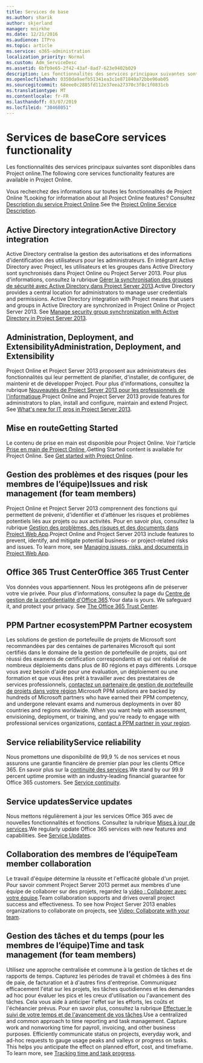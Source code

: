 ```yaml
---
title: Services de base
ms.author: sharik
author: skjerland
manager: mnirkhe
ms.date: 12/21/2016
ms.audience: ITPro
ms.topic: article
ms.service: o365-administration
localization_priority: Normal
ms.custom: Adm_ServiceDesc
ms.assetid: 6bfb9e65-2f42-43af-8ad7-623e9402b029
description: Les fonctionnalités des services principaux suivantes sont disponibles dans Project online.
ms.openlocfilehash: 0350da9aefb51341ea3c1e871840a72bbe96ab05
ms.sourcegitcommit: 68eee0c2885fd112e37eea27370c3f8c1f0831cb
ms.translationtype: MT
ms.contentlocale: fr-FR
ms.lasthandoff: 03/07/2019
ms.locfileid: "30468051"
---
```

# <a name="core-services-functionality"></a><span data-ttu-id="22b14-103">Services de base</span><span class="sxs-lookup"><span data-stu-id="22b14-103">Core services functionality</span></span>

<span data-ttu-id="22b14-104">Les fonctionnalités des services principaux suivantes sont disponibles dans Project online.</span><span class="sxs-lookup"><span data-stu-id="22b14-104">The following core services functionality features are available in Project Online.</span></span>
  
<span data-ttu-id="22b14-105">Vous recherchez des informations sur toutes les fonctionnalités de Project Online ?</span><span class="sxs-lookup"><span data-stu-id="22b14-105">Looking for information about all Project Online features?</span></span> <span data-ttu-id="22b14-106">Consultez [Description du service Project Online](project-online-service-description.md).</span><span class="sxs-lookup"><span data-stu-id="22b14-106">See the [Project Online Service Description](project-online-service-description.md).</span></span>
  
## <a name="active-directory-integration"></a><span data-ttu-id="22b14-107">Active Directory integration</span><span class="sxs-lookup"><span data-stu-id="22b14-107">Active Directory integration</span></span>
<span data-ttu-id="22b14-108"><a name="bkmk_AD_Integration"> </a></span><span class="sxs-lookup"><span data-stu-id="22b14-108"></span></span>

<span data-ttu-id="22b14-p102">Active Directory centralise la gestion des autorisations et des informations d'identification des utilisateurs pour les administrateurs. En intégrant Active Directory avec Project, les utilisateurs et les groupes dans Active Directory sont synchronisés dans Project Online ou Project Server 2013. Pour plus d'informations, consultez la rubrique [Gérer la synchronisation des groupes de sécurité avec Active Directory dans Project Server 2013](https://go.microsoft.com/fwlink/p/?LinkId=402631).</span><span class="sxs-lookup"><span data-stu-id="22b14-p102">Active Directory provides a central location for administrators to manage user credentials and permissions. Active Directory integration with Project means that users and groups in Active Directory are synchronized in Project Online or Project Server 2013. See [Manage security group synchronization with Active Directory in Project Server 2013](https://go.microsoft.com/fwlink/p/?LinkId=402631).</span></span>
  
## <a name="administration-deployment-and-extensibility"></a><span data-ttu-id="22b14-112">Administration, Deployment, and Extensibility</span><span class="sxs-lookup"><span data-stu-id="22b14-112">Administration, Deployment, and Extensibility</span></span>
<span data-ttu-id="22b14-113"><a name="bkmk_AdministrationDeploymentExtensibility"> </a></span><span class="sxs-lookup"><span data-stu-id="22b14-113"></span></span>

<span data-ttu-id="22b14-p103">Project Online et Project Server 2013 proposent aux administrateurs des fonctionnalités qui leur permettent de planifier, d'installer, de configurer, de maintenir et de développer Project. Pour plus d'informations, consultez la rubrique [Nouveautés de Project Server 2013 pour les professionnels de l'informatique](https://go.microsoft.com/fwlink/p/?LinkId=272017).</span><span class="sxs-lookup"><span data-stu-id="22b14-p103">Project Online and Project Server 2013 provide features for administrators to plan, install and configure, maintain and extend Project. See [What's new for IT pros in Project Server 2013](https://go.microsoft.com/fwlink/p/?LinkId=272017).</span></span>
  
## <a name="getting-started"></a><span data-ttu-id="22b14-116">Mise en route</span><span class="sxs-lookup"><span data-stu-id="22b14-116">Getting Started</span></span>
<span data-ttu-id="22b14-117"><a name="bkmk_GettingStarted"> </a></span><span class="sxs-lookup"><span data-stu-id="22b14-117"></span></span>

<span data-ttu-id="22b14-p104">Le contenu de prise en main est disponible pour Project Online. Voir l'article [Prise en main de Project Online ](https://support.office.com/en-us/article/Get-started-with-Project-Online-E3E5F64F-ADA5-4F9D-A578-130B2D4E5F11?ui=en-US&amp;rs=en-US&amp;ad=US).</span><span class="sxs-lookup"><span data-stu-id="22b14-p104">Getting Started content is available for Project Online. See [Get started with Project Online](https://support.office.com/en-us/article/Get-started-with-Project-Online-E3E5F64F-ADA5-4F9D-A578-130B2D4E5F11?ui=en-US&amp;rs=en-US&amp;ad=US).</span></span>
  
## <a name="issues-and-risk-management-for-team-members"></a><span data-ttu-id="22b14-120">Gestion des problèmes et des risques (pour les membres de l’équipe)</span><span class="sxs-lookup"><span data-stu-id="22b14-120">Issues and risk management (for team members)</span></span>
<span data-ttu-id="22b14-121"><a name="bkmk_IssuesRiskManagement"> </a></span><span class="sxs-lookup"><span data-stu-id="22b14-121"></span></span>

<span data-ttu-id="22b14-p105">Project Online et Project Server 2013 comprennent des fonctions qui permettent de prévenir, d'identifier et d'atténuer les risques et problèmes potentiels liés aux projets ou aux activités. Pour en savoir plus, consultez la rubrique [Gestion des problèmes, des risques et des documents dans Project Web App](https://go.microsoft.com/fwlink/?LinkId=402634).</span><span class="sxs-lookup"><span data-stu-id="22b14-p105">Project Online and Project Server 2013 include features to prevent, identify, and mitigate potential business- or project-related risks and issues. To learn more, see [Managing issues, risks, and documents in Project Web App](https://go.microsoft.com/fwlink/?LinkId=402634).</span></span>
  
## <a name="office-365-trust-center"></a><span data-ttu-id="22b14-124">Office 365 Trust Center</span><span class="sxs-lookup"><span data-stu-id="22b14-124">Office 365 Trust Center</span></span>
<span data-ttu-id="22b14-125"><a name="bkmk_Office365TrustCenter"> </a></span><span class="sxs-lookup"><span data-stu-id="22b14-125"></span></span>

<span data-ttu-id="22b14-p106">Vos données vous appartiennent. Nous les protégeons afin de préserver votre vie privée. Pour plus d'informations, consultez la page du [Centre de gestion de la confidentialité d'Office 365](https://go.microsoft.com/fwlink/?LinkId=402637).</span><span class="sxs-lookup"><span data-stu-id="22b14-p106">Your data is yours. We safeguard it, and protect your privacy. See [The Office 365 Trust Center](https://go.microsoft.com/fwlink/?LinkId=402637).</span></span>
  
## <a name="ppm-partner-ecosystem"></a><span data-ttu-id="22b14-129">PPM Partner ecosystem</span><span class="sxs-lookup"><span data-stu-id="22b14-129">PPM Partner ecosystem</span></span>
<span data-ttu-id="22b14-130"><a name="bkmk_ProjectPortfolioManagementPartner"> </a></span><span class="sxs-lookup"><span data-stu-id="22b14-130"></span></span>

<span data-ttu-id="22b14-p107">Les solutions de gestion de portefeuille de projets de Microsoft sont recommandées par des centaines de partenaires Microsoft qui sont certifiés dans le domaine de la gestion de portefeuille de projets, qui ont réussi des examens de certification correspondants et qui ont réalisé de nombreux déploiements dans plus de 80 régions et pays différents. Lorsque vous avez besoin d'aide pour une évaluation, un déploiement ou une formation et que vous êtes prêt à travailler avec des prestataires de services professionnels, [contactez un partenaire de gestion de portefeuille de projets dans votre région](https://go.microsoft.com/fwlink/p/?LinkId=272646).</span><span class="sxs-lookup"><span data-stu-id="22b14-p107">Microsoft PPM solutions are backed by hundreds of Microsoft partners who have earned their PPM competency, and undergone relevant exams and numerous deployments in over 80 countries and regions worldwide. When you want help with assessment, envisioning, deployment, or training, and you're ready to engage with professional services organizations, [contact a PPM partner in your region](https://go.microsoft.com/fwlink/p/?LinkId=272646).</span></span>
  
## <a name="service-reliability"></a><span data-ttu-id="22b14-133">Service reliability</span><span class="sxs-lookup"><span data-stu-id="22b14-133">Service reliability</span></span>
<span data-ttu-id="22b14-134"><a name="bkmk_ServiceReliability"> </a></span><span class="sxs-lookup"><span data-stu-id="22b14-134"></span></span>

<span data-ttu-id="22b14-p108">Nous promettons une disponibilité de 99,9 % de nos services et nous assurons une garantie financière de premier plan pour les clients Office 365. En savoir plus sur la [continuité des services](https://go.microsoft.com/fwlink/?LinkId=402653).</span><span class="sxs-lookup"><span data-stu-id="22b14-p108">We stand by our 99.9 percent uptime promise with an industry-leading financial guarantee for Office 365 customers. See [Service continuity](https://go.microsoft.com/fwlink/?LinkId=402653).</span></span>
  
## <a name="service-updates"></a><span data-ttu-id="22b14-137">Service updates</span><span class="sxs-lookup"><span data-stu-id="22b14-137">Service updates</span></span>
<span data-ttu-id="22b14-138"><a name="bkmk_Serviceupdates"> </a></span><span class="sxs-lookup"><span data-stu-id="22b14-138"></span></span>

<span data-ttu-id="22b14-p109">Nous mettons régulièrement à jour les services Office 365 avec de nouvelles fonctionnalités et fonctions. Consultez la rubrique [Mises à jour de services](../office-365-platform-service-description/service-updates.md).</span><span class="sxs-lookup"><span data-stu-id="22b14-p109">We regularly update Office 365 services with new features and capabilities. See [Service Updates](../office-365-platform-service-description/service-updates.md).</span></span>
  
## <a name="team-member-collaboration"></a><span data-ttu-id="22b14-141">Collaboration des membres de l’équipe</span><span class="sxs-lookup"><span data-stu-id="22b14-141">Team member collaboration</span></span>
<span data-ttu-id="22b14-142"><a name="bkbmk_TeamMemberCollaboration"> </a></span><span class="sxs-lookup"><span data-stu-id="22b14-142"></span></span>

<span data-ttu-id="22b14-p110">Le travail d'équipe détermine la réussite et l'efficacité globale d'un projet. Pour savoir comment Project Server 2013 permet aux membres d'une équipe de collaborer sur des projets, regardez la [vidéo : Collaborer avec votre équipe](https://go.microsoft.com/fwlink/?LinkId=402628).</span><span class="sxs-lookup"><span data-stu-id="22b14-p110">Team collaboration supports and drives overall project success and effectiveness. To see how Project Server 2013 enables organizations to collaborate on projects, see [Video: Collaborate with your team](https://go.microsoft.com/fwlink/?LinkId=402628).</span></span>
  
## <a name="time-and-task-management-for-team-members"></a><span data-ttu-id="22b14-145">Gestion des tâches et du temps (pour les membres de l’équipe)</span><span class="sxs-lookup"><span data-stu-id="22b14-145">Time and task management (for team members)</span></span>
<span data-ttu-id="22b14-146"><a name="bkmk_TimeTaskManagement"> </a></span><span class="sxs-lookup"><span data-stu-id="22b14-146"></span></span>

<span data-ttu-id="22b14-p111">Utilisez une approche centralisée et commune à la gestion de tâches et de rapports de temps. Capturez les périodes de travail et chômées à des fins de paie, de facturation et à d'autres fins d'entreprise. Communiquez efficacement l'état sur les projets, les tâches quotidiennes et les demandes ad hoc pour évaluer les pics et les creux d'utilisation ou l'avancement des tâches. Cela vous aide à anticiper l'effet sur les efforts, les coûts et l'échéancier prévus. Pour en savoir plus, consultez la rubrique [Effectuer le suivi de votre temps et de l'avancement de vos tâches](https://go.microsoft.com/fwlink/p/?LinkId=271321).</span><span class="sxs-lookup"><span data-stu-id="22b14-p111">Use a centralized and common approach to time reporting and task management. Capture work and nonworking time for payroll, invoicing, and other business purposes. Efficiently communicate status on projects, everyday work, and ad-hoc requests to gauge usage peaks and valleys or progress on tasks. This helps you anticipate the effect on planned effort, cost, and timeframe. To learn more, see [Tracking time and task progress](https://go.microsoft.com/fwlink/p/?LinkId=271321).</span></span>
  

